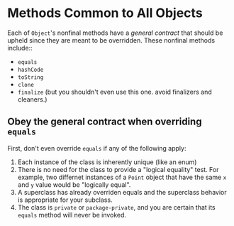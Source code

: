 # Methods Common to All Objects

Each of `Object`'s nonfinal methods have a _general contract_ that should be upheld since they are meant to be overridden.  These nonfinal methods include::
* `equals`
* `hashCode`
* `toString`
* `clone`
* `finalize` (but you shouldn't even use this one. avoid finalizers and cleaners.)

## Obey the general contract when overriding `equals`

First, don't even override `equals` if any of the following apply:
1. Each instance of the class is inherently unique (like an enum)
1. There is no need for the class to provide a "logical equality" test.  For example, two differnet instances of a `Point` object that have the same `x` and `y` value would be "logically equal".
1. A superclass has already overriden equals and the superclass behavior is appropriate for your subclass.
1. The class is `private` or `package-private`, and you are certain that its `equals` method will never be invoked.
